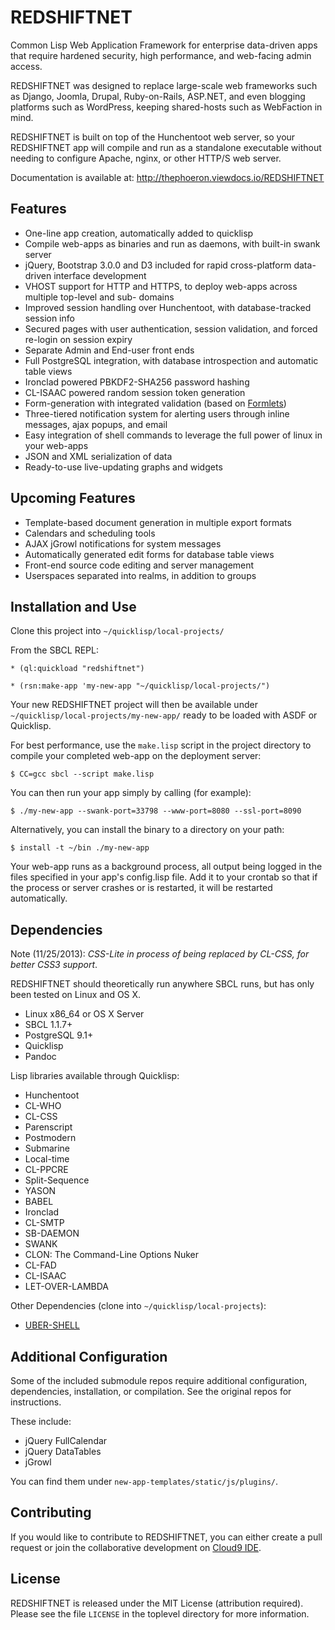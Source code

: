 REDSHIFTNET
===========

Common Lisp Web Application Framework for enterprise data-driven apps that require hardened security, high performance, and web-facing admin access.

REDSHIFTNET was designed to replace large-scale web frameworks such as Django, Joomla, Drupal, Ruby-on-Rails, ASP.NET, and even blogging platforms such as WordPress, keeping shared-hosts such as WebFaction in mind.

REDSHIFTNET is built on top of the Hunchentoot web server, so your REDSHIFTNET app will compile and run as a standalone executable without needing to configure Apache, nginx, or other HTTP/S web server.

Documentation is available at: http://thephoeron.viewdocs.io/REDSHIFTNET

Features
--------

* One-line app creation, automatically added to quicklisp
* Compile web-apps as binaries and run as daemons, with built-in swank server
* jQuery, Bootstrap 3.0.0 and D3 included for rapid cross-platform data-driven interface development
* VHOST support for HTTP and HTTPS, to deploy web-apps across multiple top-level and sub- domains
* Improved session handling over Hunchentoot, with database-tracked session info
* Secured pages with user authentication, session validation, and forced re-login on session expiry
* Separate Admin and End-user front ends
* Full PostgreSQL integration, with database introspection and automatic table views
* Ironclad powered PBKDF2-SHA256 password hashing
* CL-ISAAC powered random session token generation
* Form-generation with integrated validation (based on [Formlets](http://github.com/Inaimathi/formlets))
* Three-tiered notification system for alerting users through inline messages, ajax popups, and email
* Easy integration of shell commands to leverage the full power of linux in your web-apps
* JSON and XML serialization of data
* Ready-to-use live-updating graphs and widgets


Upcoming Features
-----------------

* Template-based document generation in multiple export formats
* Calendars and scheduling tools
* AJAX jGrowl notifications for system messages
* Automatically generated edit forms for database table views
* Front-end source code editing and server management
* Userspaces separated into realms, in addition to groups


Installation and Use
--------------------

Clone this project into ``~/quicklisp/local-projects/``

From the SBCL REPL:

    * (ql:quickload "redshiftnet")

    * (rsn:make-app 'my-new-app "~/quicklisp/local-projects/")

Your new REDSHIFTNET project will then be available under ``~/quicklisp/local-projects/my-new-app/`` ready to be loaded with ASDF or Quicklisp.

For best performance, use the ``make.lisp`` script in the project directory to compile your completed web-app on the deployment server:

    $ CC=gcc sbcl --script make.lisp

You can then run your app simply by calling (for example):

    $ ./my-new-app --swank-port=33798 --www-port=8080 --ssl-port=8090

Alternatively, you can install the binary to a directory on your path:

    $ install -t ~/bin ./my-new-app

Your web-app runs as a background process, all output being logged in the files specified in your app's config.lisp file.  Add it to your crontab so that if the process or server crashes or is restarted, it will be restarted automatically.

Dependencies
------------

Note (11/25/2013): *CSS-Lite in process of being replaced by CL-CSS, for better CSS3 support*.

REDSHIFTNET should theoretically run anywhere SBCL runs, but has only been tested on Linux and OS X.

* Linux x86_64 or OS X Server
* SBCL 1.1.7+
* PostgreSQL 9.1+
* Quicklisp
* Pandoc

Lisp libraries available through Quicklisp:

* Hunchentoot
* CL-WHO
* CL-CSS
* Parenscript
* Postmodern
* Submarine
* Local-time
* CL-PPCRE
* Split-Sequence
* YASON
* BABEL
* Ironclad
* CL-SMTP
* SB-DAEMON
* SWANK
* CLON: The Command-Line Options Nuker
* CL-FAD
* CL-ISAAC
* LET-OVER-LAMBDA

Other Dependencies (clone into ``~/quicklisp/local-projects``):

* [UBER-SHELL](https://github.com/thephoeron/uber-shell)

Additional Configuration
------------------------

Some of the included submodule repos require additional configuration, dependencies, installation, or compilation.  See the original repos for instructions.

These include:

* jQuery FullCalendar
* jQuery DataTables
* jGrowl

You can find them under `new-app-templates/static/js/plugins/`.

Contributing
------------

If you would like to contribute to REDSHIFTNET, you can either create a pull request or join the collaborative development on [Cloud9 IDE](https://c9.io/thephoeron/redshiftnet).

License
-------

REDSHIFTNET is released under the MIT License (attribution required).  Please see the file `LICENSE` in the toplevel directory for more information.
